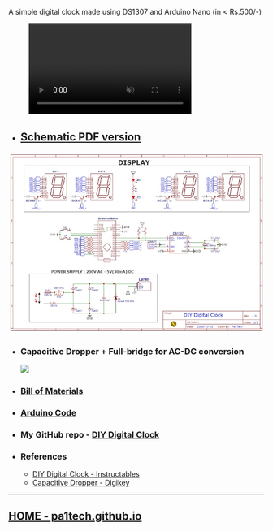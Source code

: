 A simple digital clock made using DS1307 and Arduino Nano (in < Rs.500/-)

<figure class="video_container">
  <video muted width="320" height="180" controls="true" allowfullscreen="true">
    <source src="media/video.mp4" type="video/mp4">
  </video>
</figure>

* ## <a href="https://pa1tech.github.io/DIY-Digital-Clock/schematic.pdf" target="_blank">Schematic PDF version</a>

![Schematic](schematic.jpg "Clock")

* ### Capacitive Dropper + Full-bridge for AC-DC conversion

	<img src="https://pa1tech.github.io/DIY-Digital-Clock/media/power.jpg" />

* ### <a href="https://pa1tech.github.io/DIY-Digital-Clock/BoM.html" target="_blank">Bill of Materials</a>
* ### [Arduino Code](https://github.com/pa1tech/DIY-Digital-Clock/tree/main/Arduino%20Code)
* ### My GitHub repo - [DIY Digital Clock](https://github.com/pa1tech/DIY-Digital-Clock)

* ### References
	* <a href="https://www.instructables.com/id/DIY-Digital-Clock-With-7-Segment-LED-Display/" target="_blank">DIY Digital Clock - Instructables</a>
	* <a href="https://www.digikey.it/en/maker/projects/capacitive-dropper/965d2328b35e43079e4eb99cf717137f" target="_blank">Capacitive Dropper - Digikey</a>

***

## [HOME - pa1tech.github.io](https://pa1tech.github.io/)